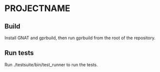 # __PROJECTNAME__

## Build

Install GNAT and gprbuild, then run gprbuild from the root of the repository.

## Run tests

Run ./testsuite/bin/test_runner to run the tests.

